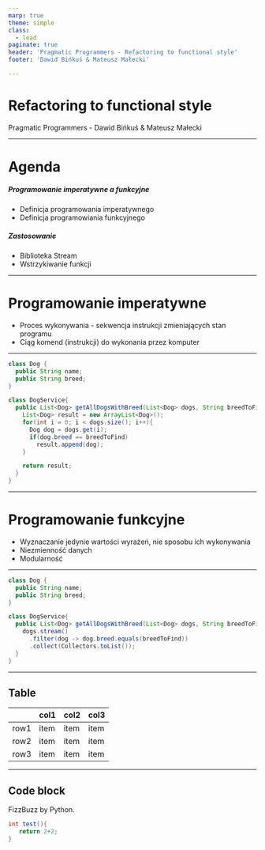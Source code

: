 ```yaml
---
marp: true
theme: simple
class:
  - lead
paginate: true
header: 'Pragmatic Programmers - Refactoring to functional style'
footer: 'Dawid Bińkuś & Mateusz Małecki'

---
```

<!-- _class: invert -->
# Refactoring to functional style
Pragmatic Programmers - Dawid Bińkuś & Mateusz Małecki  

---
# Agenda
##### Programowanie imperatywne a funkcyjne
- Definicja programowania imperatywnego
- Definicja programowiania funkcyjnego
##### Zastosowanie
- Biblioteka Stream
- Wstrzykiwanie funkcji
---
# Programowanie imperatywne

- Proces wykonywania - sekwencja instrukcji zmieniających stan programu
- Ciąg komend (instrukcji) do wykonania przez komputer

---

```java
class Dog {
  public String name;
  public String breed;
}

class DogService{
  public List<Dog> getAllDogsWithBreed(List<Dog> dogs, String breedToFind){
    List<Dog> result = new ArrayList<Dog>();
    for(int i = 0; i < dogs.size(); i++){
      Dog dog = dogs.get(i);
      if(dog.breed == breedToFind)
        result.append(dog);
    }

    return result;
  }
}
```

---
# Programowanie funkcyjne

- Wyznaczanie jedynie wartości wyrażeń, nie sposobu ich wykonywania
- Niezmienność danych
- Modularność

---

```java
class Dog {
  public String name;
  public String breed;
}

class DogService{
  public List<Dog> getAllDogsWithBreed(List<Dog> dogs, String breedToFind){
    dogs.stream()
      .filter(dog -> dog.breed.equals(breedToFind))
      .collect(Collectors.toList());
  }
}
```

---
## Table

|      | col1 | col2 | col3 |
| ---- | ---- | ---- | ---- |
| row1 | item | item | item |
| row2 | item | item | item |
| row3 | item | item | item |

---

## Code block
FizzBuzz by Python.
```java
int test(){
   return 2+2; 
}
```
